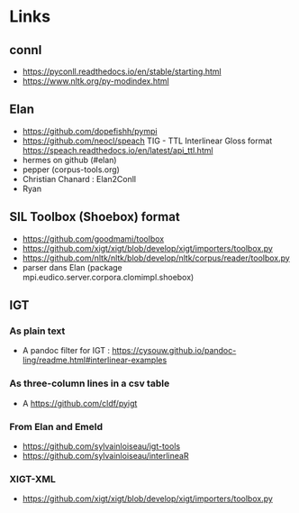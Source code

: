 # Links

## connl

- https://pyconll.readthedocs.io/en/stable/starting.html
- https://www.nltk.org/py-modindex.html

## Elan

- https://github.com/dopefishh/pympi
- https://github.com/neocl/speach
  TIG - TTL Interlinear Gloss format https://speach.readthedocs.io/en/latest/api_ttl.html
- hermes on github (#elan)
- pepper (corpus-tools.org)
- Christian Chanard : Elan2Conll
- Ryan

## SIL Toolbox (Shoebox) format

- https://github.com/goodmami/toolbox
- https://github.com/xigt/xigt/blob/develop/xigt/importers/toolbox.py
- https://github.com/nltk/nltk/blob/develop/nltk/corpus/reader/toolbox.py
- parser dans Elan (package mpi.eudico.server.corpora.clomimpl.shoebox)

## IGT

### As plain text

- A pandoc filter for IGT : https://cysouw.github.io/pandoc-ling/readme.html#interlinear-examples

### As three-column lines in a csv table

- A https://github.com/cldf/pyigt

### From Elan and Emeld

- https://github.com/sylvainloiseau/igt-tools
- https://github.com/sylvainloiseau/interlineaR

### XIGT-XML

- https://github.com/xigt/xigt/blob/develop/xigt/importers/toolbox.py
